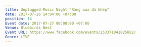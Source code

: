 ```yaml
---
title: Unplugged Music Night "Rừng xưa đã khép"
date: 2017-07-26 14:04:00 +07:00
position: 14
Event date: 2017-07-27 00:00:00 +07:00
Venue: Bluebirds Nest
Event URL: https://www.facebook.com/events/253371041825882/
Genre: LIVE
---
```


